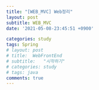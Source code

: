 ```yaml
---
title: "[WEB_MVC] Web정리"
layout: post
subtitle: WEB_MVC
date: '2021-05-08-23:45:51 +0900'

categories: study
tags: Spring
# layout: post
# title:  WebFrontEnd
# subtitle:   "시작하기"
# categories: study
# tags: java
comments: true
---
```




